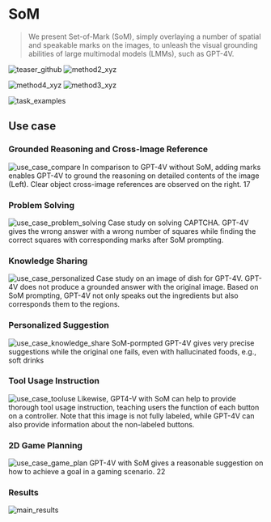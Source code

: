 # SoM

> We present Set-of-Mark (SoM), simply overlaying a number of spatial and speakable marks on the images, to unleash the visual grounding abilities of large multimodal models (LMMs), such as GPT-4V.

![teaser_github](https://github.com/microsoft/SoM/assets/11957155/e4720105-b4b2-40c0-9303-2d8f1cb27d91)
![method2_xyz](https://github.com/microsoft/SoM/assets/34880758/32a269c4-8465-4eaf-aa90-48e9534649d9)

![method4_xyz](https://github.com/microsoft/SoM/assets/34880758/a9cddc47-f975-4991-b35a-72c50813c092)
![method3_xyz](https://github.com/microsoft/SoM/assets/34880758/2443572b-995a-4f29-95df-3e3fc0f510d6)

![task_examples](https://github.com/microsoft/SoM/assets/34880758/5676ee40-a051-404f-8eed-74fe87020916)
## Use case
### Grounded Reasoning and Cross-Image Reference
![use_case_compare](https://github.com/microsoft/SoM/assets/34880758/13d1fc38-e605-41c0-8b54-009d0ce98e1e)
In comparison to GPT-4V without SoM, adding marks enables GPT-4V to ground the
reasoning on detailed contents of the image (Left). Clear object cross-image references are observed
on the right.
17
### Problem Solving
![use_case_problem_solving](https://github.com/microsoft/SoM/assets/34880758/e09920d7-e6cf-4297-86c3-e08b8d0f9e21)
Case study on solving CAPTCHA. GPT-4V gives the wrong answer with a wrong number
of squares while finding the correct squares with corresponding marks after SoM prompting.
### Knowledge Sharing
![use_case_personalized](https://github.com/microsoft/SoM/assets/34880758/a78fd954-69e0-4816-a7c0-04698448293f)
Case study on an image of dish for GPT-4V. GPT-4V does not produce a grounded answer
with the original image. Based on SoM prompting, GPT-4V not only speaks out the ingredients but
also corresponds them to the regions.
### Personalized Suggestion
![use_case_knowledge_share](https://github.com/microsoft/SoM/assets/34880758/b2489e73-ddf4-4c08-8e99-0790a1aa2b0b)
SoM-pormpted GPT-4V gives very precise suggestions while the original one fails, even
with hallucinated foods, e.g., soft drinks
### Tool Usage Instruction
![use_case_tooluse](https://github.com/microsoft/SoM/assets/34880758/00e5c89b-dbba-4755-a39c-056e229f5c18)
Likewise, GPT4-V with SoM can help to provide thorough tool usage instruction, teaching
users the function of each button on a controller. Note that this image is not fully labeled, while
GPT-4V can also provide information about the non-labeled buttons.
### 2D Game Planning
![use_case_game_plan](https://github.com/microsoft/SoM/assets/34880758/9caf1c28-b1c3-48fc-b852-b5f7807b1488)
GPT-4V with SoM gives a reasonable suggestion on how to achieve a goal in a gaming
scenario.
22
### Results

![main_results](https://github.com/microsoft/SoM/assets/34880758/722ac979-6c7f-4740-9625-cac38060e0ad)
